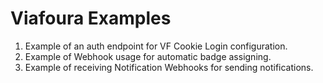 # Viafoura Examples
1) Example of an auth endpoint for VF Cookie Login configuration.
2) Example of Webhook usage for automatic badge assigning.
3) Example of receiving Notification Webhooks for sending notifications.
